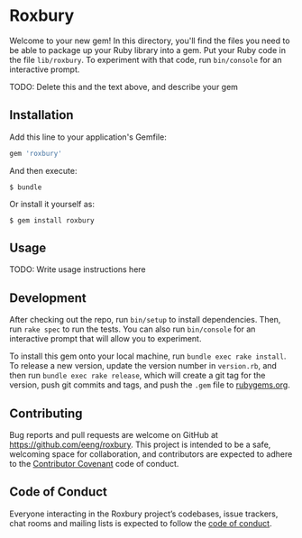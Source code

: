 # Roxbury

Welcome to your new gem! In this directory, you'll find the files you need to be able to package up your Ruby library into a gem. Put your Ruby code in the file `lib/roxbury`. To experiment with that code, run `bin/console` for an interactive prompt.

TODO: Delete this and the text above, and describe your gem

## Installation

Add this line to your application's Gemfile:

```ruby
gem 'roxbury'
```

And then execute:

    $ bundle

Or install it yourself as:

    $ gem install roxbury

## Usage

TODO: Write usage instructions here

## Development

After checking out the repo, run `bin/setup` to install dependencies. Then, run `rake spec` to run the tests. You can also run `bin/console` for an interactive prompt that will allow you to experiment.

To install this gem onto your local machine, run `bundle exec rake install`. To release a new version, update the version number in `version.rb`, and then run `bundle exec rake release`, which will create a git tag for the version, push git commits and tags, and push the `.gem` file to [rubygems.org](https://rubygems.org).

## Contributing

Bug reports and pull requests are welcome on GitHub at https://github.com/eeng/roxbury. This project is intended to be a safe, welcoming space for collaboration, and contributors are expected to adhere to the [Contributor Covenant](http://contributor-covenant.org) code of conduct.

## Code of Conduct

Everyone interacting in the Roxbury project’s codebases, issue trackers, chat rooms and mailing lists is expected to follow the [code of conduct](https://github.com/eeng/roxbury/blob/master/CODE_OF_CONDUCT.md).
